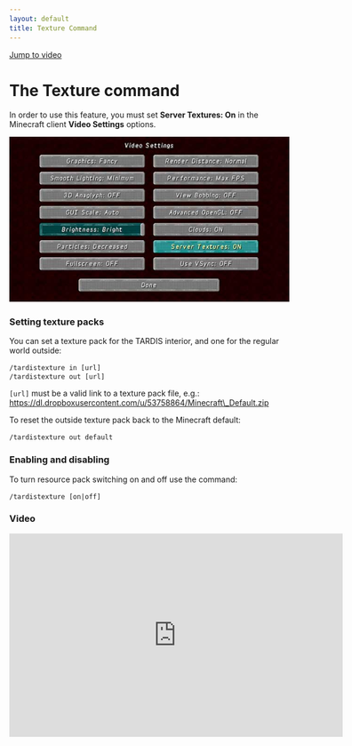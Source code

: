 ```yaml
---
layout: default
title: Texture Command
---
```


[Jump to video](#video)

# The Texture command

In order to use this feature, you must set **Server Textures: On** in the Minecraft client **Video Settings** options.

![TARDIS](/images/docs/servertextureson.jpg)

### Setting texture packs

You can set a texture pack for the TARDIS interior, and one for the regular world outside:

    /tardistexture in [url]
    /tardistexture out [url]

`[url]` must be a valid link to a texture pack file,
e.g.: https://dl.dropboxusercontent.com/u/53758864/Minecraft\_Default.zip

To reset the outside texture pack back to the Minecraft default:

    /tardistexture out default

### Enabling and disabling

To turn resource pack switching on and off use the command:

    /tardistexture [on|off]

### Video

<iframe src="https://player.vimeo.com/video/66056277" width="600" height="366" frameborder="0" webkitallowfullscreen mozallowfullscreen allowfullscreen></iframe>
